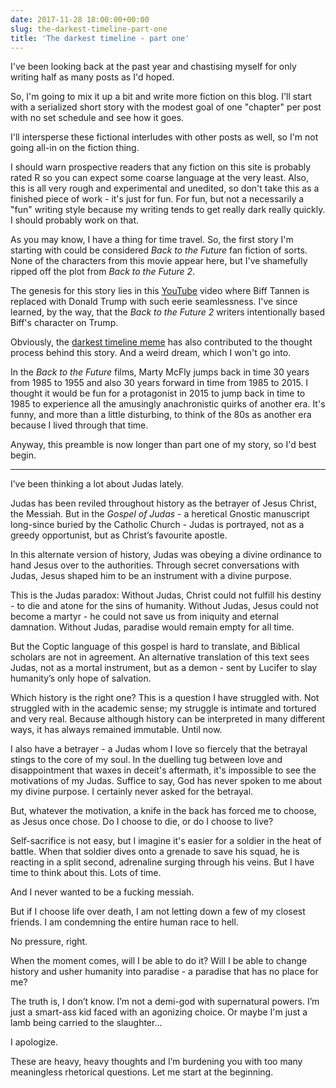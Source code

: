 ```yaml
---
date: 2017-11-28 18:00:00+00:00
slug: the-darkest-timeline-part-one
title: 'The darkest timeline - part one'
---
```


I've been looking back at the past year and chastising myself for only writing half as many posts as I'd hoped.

So, I'm going to mix it up a bit and write more fiction on this blog. I'll start with a serialized short story with the modest goal of one "chapter" per post with no set schedule and see how it goes.

I'll intersperse these fictional interludes with other posts as well, so I'm not going all-in on the fiction thing.

I should warn prospective readers that any fiction on this site is probably rated R so you can expect some coarse language at the very least. Also, this is all very rough and experimental and unedited, so don't take this as a finished piece of work - it's just for fun. For fun, but not a necessarily a "fun" writing style because my writing tends to get really dark really quickly. I should probably work on that.

As you may know, I have a thing for time travel. So, the first story I'm starting with could be considered *Back to the Future* fan fiction of sorts. None of the characters from this movie appear here, but I've shamefully ripped off the plot from *Back to the Future 2*.

The genesis for this story lies in this [YouTube](https://youtu.be/g5xs4vMx-fM) video where Biff Tannen is replaced with Donald Trump with such eerie seamlessness. I've since learned, by the way, that the *Back to the Future 2* writers intentionally based Biff's character on Trump.

Obviously, the [darkest timeline meme](http://knowyourmeme.com/memes/the-darkest-timeline) has also contributed to the thought process behind this story. And a weird dream, which I won't go into.

In the *Back to the Future* films, Marty McFly jumps back in time 30 years from 1985 to 1955 and also 30 years forward in time from 1985 to 2015. I thought it would be fun for a protagonist in 2015 to jump back in time to 1985 to experience all the amusingly anachronistic quirks of another era. It's funny, and more than a little disturbing, to think of the 80s as another era because I lived through that time.

Anyway, this preamble is now longer than part one of my story, so I'd best begin.

<!--more-->

---

I’ve been thinking a lot about Judas lately.

Judas has been reviled throughout history as the betrayer of Jesus Christ, the Messiah. But in the *Gospel of Judas* - a heretical Gnostic manuscript long-since buried by the Catholic Church - Judas is portrayed, not as a greedy opportunist, but as Christ’s favourite apostle.

In this alternate version of history, Judas was obeying a divine ordinance to hand Jesus over to the authorities. Through secret conversations with Judas, Jesus shaped him to be an instrument with a divine purpose.

This is the Judas paradox: Without Judas, Christ could not fulfill his destiny - to die and atone for the sins of humanity. Without Judas, Jesus could not become a martyr - he could not save us from iniquity and eternal damnation. Without Judas, paradise would remain empty for all time.

But the Coptic language of this gospel is hard to translate, and Biblical scholars are not in agreement. An alternative translation of this text sees Judas, not as a mortal instrument, but as a demon - sent by Lucifer to slay humanity’s only hope of salvation.

Which history is the right one? This is a question I have struggled with. Not struggled with in the academic sense; my struggle is intimate and tortured and very real. Because although history can be interpreted in many different ways, it has always remained immutable. Until now.

I also have a betrayer - a Judas whom I love so fiercely that the betrayal stings to the core of my soul. In the duelling tug between love and disappointment that waxes in deceit's aftermath, it's impossible to see the motivations of my Judas. Suffice to say, God has never spoken to me about my divine purpose. I certainly never asked for the betrayal. 

But, whatever the motivation, a knife in the back has forced me to choose, as Jesus once chose. Do I choose to die, or do I choose to live?

Self-sacrifice is not easy, but I imagine it's easier for a soldier in the heat of battle. When that soldier dives onto a grenade to save his squad, he is reacting in a split second, adrenaline surging through his veins. But I have time to think about this. Lots of time. 

And I never wanted to be a fucking messiah. 

But if I choose life over death, I am not letting down a few of my closest friends. I am condemning the entire human race to hell. 

No pressure, right. 

When the moment comes, will I be able to do it? Will I be able to change history and usher humanity into paradise - a paradise that has no place for me?

The truth is, I don’t know. I’m not a demi-god with supernatural powers. I’m just a smart-ass kid faced with an agonizing choice. Or maybe I'm just a lamb being carried to the slaughter...

I apologize. 

These are heavy, heavy thoughts and I’m burdening you with too many meaningless rhetorical questions. Let me start at the beginning.
